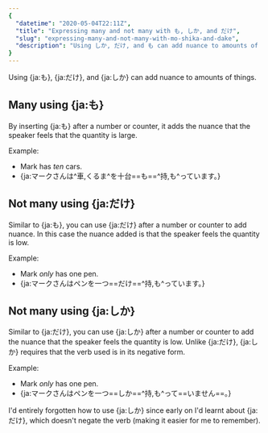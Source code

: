 ```yaml
---
{
  "datetime": "2020-05-04T22:11Z",
  "title": "Expressing many and not many with も, しか, and だけ",
  "slug": "expressing-many-and-not-many-with-mo-shika-and-dake",
  "description": "Using しか, だけ, and も can add nuance to amounts of things."
}
---
```

Using {ja:も}, {ja:だけ}, and
{ja:しか} can add nuance to amounts of things.

## Many using {ja:も}

By inserting {ja:も} after a number or counter, it adds the
nuance that the speaker feels that the quantity is large.

Example:

- Mark has _ten_ cars.
- {ja:マークさんは^車,くるま^を十台==も==^持,も^っています。}

## Not many using {ja:だけ}

Similar to {ja:も}, you can use {ja:だけ}
after a number or counter to add nuance. In this case the nuance added is that
the speaker feels the quantity is low.

Example:

- Mark _only_ has one pen.
- {ja:マークさんはペンを一つ==だけ==^持,も^っています。}

## Not many using {ja:しか}

Similar to {ja:だけ}, you can use {ja:しか}
after a number or counter to add the nuance that the speaker feels the quantity
is low. Unlike {ja:だけ}, {ja:しか} requires
that the verb used is in its negative form.

Example:

- Mark _only_ has one pen.
- {ja:マークさんはペンを一つ==しか==^持,も^って==いません==。}

I'd entirely forgotten how to use {ja:しか} since early on I'd
learnt about {ja:だけ}, which doesn't negate the verb (making
it easier for me to remember).
